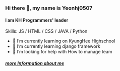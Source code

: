### Hi there 👋, my name is Yeonhj0507
#### I am KH Programmers' leader

Skills: JS / HTML / CSS / JAVA / Python

- 🔭 I’m currently learning on KyungHee Highschool 
- 🌱 I’m currently learning django framework 
- 🤔 I’m looking for help with How to manage team 

##### [more Information about me](https://link.inpock.co.kr/yeonhj0507)
